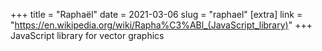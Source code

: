 +++
title = "Raphaël"
date = 2021-03-06
slug = "raphael"
[extra]
link = "https://en.wikipedia.org/wiki/Rapha%C3%ABl_(JavaScript_library)"
+++
JavaScript library for vector graphics

